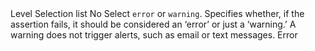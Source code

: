 <tr>
    <td> Level </td>
    <td> Selection list </td>
    <td> No </td>
    <td> Select <code>error</code> or <code>warning</code>. Specifies whether, if the assertion fails, it should be considered an ‘error’ or just a ‘warning.’ A warning does not trigger alerts, such as email or text messages. </td>
    <td>Error</td>
</tr>
